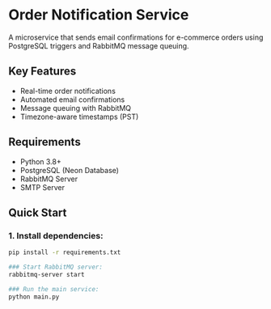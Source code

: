 # Order Notification Service

A microservice that sends email confirmations for e-commerce orders using PostgreSQL triggers and RabbitMQ message queuing.

## Key Features
- Real-time order notifications
- Automated email confirmations
- Message queuing with RabbitMQ
- Timezone-aware timestamps (PST)

## Requirements
- Python 3.8+
- PostgreSQL (Neon Database)
- RabbitMQ Server
- SMTP Server

## Quick Start

### 1. Install dependencies:
```bash
pip install -r requirements.txt

### Start RabbitMQ server:
rabbitmq-server start

### Run the main service:
python main.py